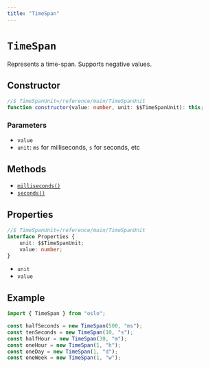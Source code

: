 ```yaml
---
title: "TimeSpan"
---
```


# `TimeSpan`

Represents a time-span. Supports negative values.

## Constructor

```ts
//$ TimeSpanUnit=/reference/main/TimeSpanUnit
function constructor(value: number, unit: $$TimeSpanUnit): this;
```

### Parameters

-   `value`
-   `unit`: `ms` for milliseconds, `s` for seconds, etc

## Methods

-   [`milliseconds()`](/reference/main/TimeSpan/milliseconds)
-   [`seconds()`](/reference/main/TimeSpan/seconds)

## Properties

```ts
//$ TimeSpanUnit=/reference/main/TimeSpanUnit
interface Properties {
	unit: $$TimeSpanUnit;
	value: number;
}
```

-   `unit`
-   `value`

## Example

```ts
import { TimeSpan } from "oslo";

const halfSeconds = new TimeSpan(500, "ms");
const tenSeconds = new TimeSpan(10, "s");
const halfHour = new TimeSpan(30, "m");
const oneHour = new TimeSpan(1, "h");
const oneDay = new TimeSpan(1, "d");
const oneWeek = new TimeSpan(1, "w");
```
